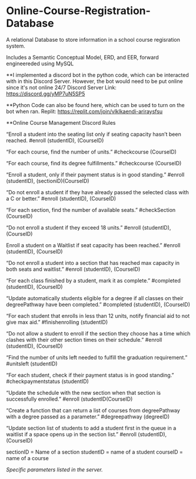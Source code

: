 # Online-Course-Registration-Database

A relational Database to store information in a school course regisration system.

Includes a Semantic Conceptual Model, ERD, and EER, forward engineereded using MySQL

**I implemented a discord bot in the python code, which can be interacted with in this Discord Server. 
However, the bot would need to be put online since it's not online 24/7
Discord Server Link: https://discord.gg/yMP7uN5SP5

**Python Code can also be found here, which can be used to turn on the bot when ran.
Replit: https://replit.com/join/vlklkaendi-ariraysfsu

**Online Course Management Discord Rules

“Enroll a student into the seating list only if seating capacity hasn’t been reached. #enroll (studentID), (CourseID)

“For each course, find the number of units.” #checkcourse (CourseID)

“For each course, find its degree fulfillments.” #checkcourse (CourseID)

“Enroll a student, only if their payment status is in good standing.” #enroll (studentID), (sectioniD)(CourseID)

“Do not enroll a student if they have already passed the selected class with a C or better.” #enroll (studentID), (CourseID)

“For each section, find the number of available seats.” #checkSection (CourseID)

“Do not enroll a student if they exceed 18 units.” #enroll (studentID), (CourseID)

Enroll a student on a Waitlist if seat capacity has been reached.” #enroll (studentID), (CourseID)

“Do not enroll a student into a section that has reached max capacity in both seats and waitlist.” #enroll (studentID), (CourseID)

“For each class finished by a student, mark it as complete.” #completed (studentID), (CourseID)

“Update automatically students eligible for a degree if all classes on their degreePathway have been completed.” #completed (studentID), (CourseID)

“For each student that enrolls in less than 12 units, notify financial aid to not give max aid.” #finishenrolling (studentID)

“Do not allow a student to enroll if the section they choose has a time which clashes with their other section times on their schedule.” #enroll (studentID), (CourseID)

“Find the number of units left needed to fulfill the graduation requirement.” #unitsleft (studentID)

“For each student, check if their payment status is in good standing.” #checkpaymentstatus (studentID)

“Update the schedule with the new section when that section is successfully enrolled.” #enroll (studentID(CourseID)

“Create a function that can return a list of courses from degreePathway with a degree passed as a parameter.” #degreepathway (degreeID)

“Update section list of students to add a student first in the queue in a waitlist if a space opens up in the section list.” #enroll (studentID), (CourseID)

sectionID = Name of a section studentID = name of a student courseID = name of a course

*Specific parameters listed in the server.*
